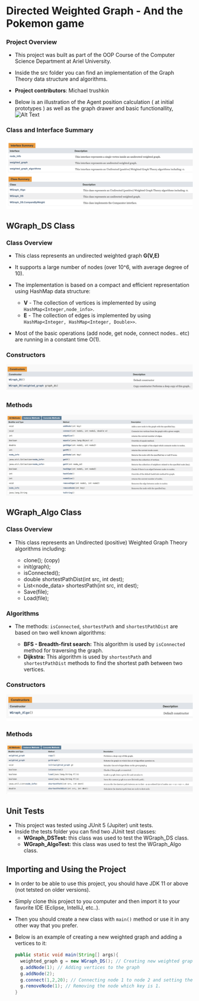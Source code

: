 # Directed Weighted Graph - And the Pokemon game
### Project Overview

- This project was built as part of the OOP Course of the Computer Science Department at Ariel University.

- Inside the src folder you can find an implementation of the Graph Theory data structure and algorithms.

- **Project contributors**: Michael trushkin

- Below is an illustration of the Agent position calculation ( at initial prototypes ) as well as the graph drawer and basic functionallity,
![Alt Text](https://im6.ezgif.com/tmp/ezgif-6-de44b015a0e9.gif)

### Class and Interface Summary

![Image of class and interface summary](https://github.com/yevgenyl/ex1/blob/master/res/package_ex1_content.png?raw=true)

## WGraph_DS Class

### Class Overview
- This class represents an undirected weighted graph **G(V,E)**

- It supports a large number of nodes (over 10^6, with average degree of 10).

- The implementation is based on a compact and efficient representation using HashMap data structure:

  - **V** - The collection of vertices is implemented by using `HashMap<Integer,node_info>`.
  - **E** - The collection of edges is implemented by using `HashMap<Integer, HashMap<Integer, Double>>`.

- Most of the basic operations (add node, get node, connect nodes.. etc) are running in a constant time O(1).

### Constructors
![Image of graph ds constructors](https://github.com/yevgenyl/ex1/blob/master/res/WGraph_DS_Constructors.png?raw=true)
### Methods
![Image of graph ds methods](https://github.com/yevgenyl/ex1/blob/master/res/WGraph_DS_Methods.png?raw=true)

## WGraph_Algo Class

### Class Overview
- This class represents an Undirected (positive) Weighted Graph Theory algorithms including:

  - clone(); (copy)
  - init(graph);
  - isConnected();
  - double shortestPathDist(int src, int dest);
  - List<node_data> shortestPath(int src, int dest);
  - Save(file);
  - Load(file);

### Algorithms
- The methods: `isConnected`, `shortestPath` and `shortestPathDist` are based on two well known algorithms:

  - **BFS - Breadth-first search:** This algorithm is used by `isConnected` method for traversing the graph.
  - **Dijkstra:** This algorithm is used by `shortestPath` and `shortestPathDist` methods to find the shortest path between two vertices.

### Constructors
![Image of graph algo constructors](https://github.com/yevgenyl/ex1/blob/master/res/WGraph_Algo_Constructors.png?raw=true)
### Methods
![Image of graph ds methods](https://github.com/yevgenyl/ex1/blob/master/res/WGraph_Algo_Methods.png?raw=true)

## Unit Tests
- This project was tested using JUnit 5 (Jupiter) unit tests.
- Inside the tests folder you can find two JUnit test classes:
  - **WGraph_DSTest:** this class was used to test the WGraph_DS class.
  - **WGraph_AlgoTest:** this class was used to test the WGraph_Algo class. 

## Importing and Using the Project
- In order to be able to use this project, you should have JDK 11 or above (not tetsted on older versions).

- Simply clone this project to you computer and then import it to your favorite IDE (Eclipse, IntelliJ, etc..).

- Then you should create a new class with `main()` method or use it in any other way that you prefer.

- Below is an example of creating a new weighted graph and adding a vertices to it:
  ```java
  public static void main(String[] args){
    weighted_graph g = new WGraph_DS(); // Creating new weighted graph
    g.addNode(1); // Adding vertices to the graph
    g.addNode(2);
    g.connect(1,2,20); // Connecting node 1 to node 2 and setting the weight to 20.
    g.removeNode(1); // Removing the node which key is 1.
  }
  ```
  
